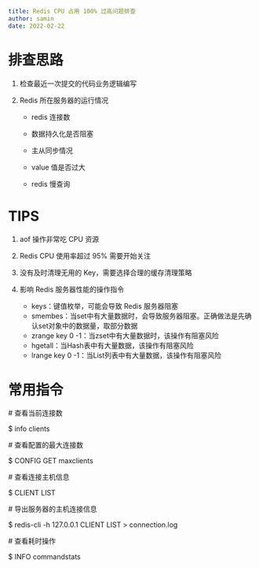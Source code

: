 ```yaml
title: Redis CPU 占用 100% 过高问题排查
author: samin
date: 2022-02-22
```

# 排查思路

1. 检查最近一次提交的代码业务逻辑编写

2. Redis 所在服务器的运行情况

   - redis 连接数

   - 数据持久化是否阻塞

   - 主从同步情况

   - value 值是否过大

   - redis 慢查询

# TIPS

1. aof 操作非常吃 CPU 资源

2. Redis CPU 使用率超过 95% 需要开始关注

3. 没有及时清理无用的 Key，需要选择合理的缓存清理策略

4. 影响 Redis 服务器性能的操作指令
   - keys：键值枚举，可能会导致 Redis 服务器阻塞
   - smembes：当set中有大量数据时，会导致服务器阻塞。正确做法是先确认set对象中的数据量，取部分数据
   - zrange key 0 -1：当zset中有大量数据时，该操作有阻塞风险
   - hgetall：当Hash表中有大量数据，该操作有阻塞风险
   - lrange key 0 -1：当List列表中有大量数据，该操作有阻塞风险

# 常用指令

\# 查看当前连接数

$ info clients

\# 查看配置的最大连接数

$ CONFIG GET maxclients

\# 查看连接主机信息

$ CLIENT LIST

\# 导出服务器的主机连接信息

$ redis-cli -h 127.0.0.1 CLIENT LIST > connection.log

\# 查看耗时操作

$ INFO commandstats